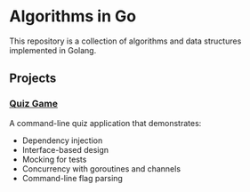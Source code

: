 # Algorithms in Go

This repository is a collection of algorithms and data structures implemented in Golang.

## Projects

### [Quiz Game](./quiz-game)

A command-line quiz application that demonstrates:

- Dependency injection
- Interface-based design
- Mocking for tests
- Concurrency with goroutines and channels
- Command-line flag parsing